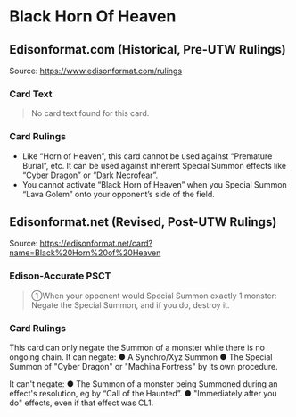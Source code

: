 # Black Horn Of Heaven

## Edisonformat.com (Historical, Pre-UTW Rulings)

Source: https://www.edisonformat.com/rulings

### Card Text

> No card text found for this card.

### Card Rulings

*   Like “Horn of Heaven”, this card cannot be used against “Premature Burial”, etc. It can be used against inherent Special Summon effects like “Cyber Dragon” or “Dark Necrofear”.
*   You cannot activate “Black Horn of Heaven” when you Special Summon “Lava Golem” onto your opponent’s side of the field.

## Edisonformat.net (Revised, Post-UTW Rulings)

Source: https://edisonformat.net/card?name=Black%20Horn%20of%20Heaven

### Edison-Accurate PSCT

> ①When your opponent would Special Summon exactly 1 monster: Negate the Special Summon, and if you do, destroy it.

### Card Rulings

This card can only negate the Summon of a monster while there is no ongoing chain.
It can negate:
● A Synchro/Xyz Summon
● The Special Summon of "Cyber Dragon" or "Machina Fortress" by its own procedure.

It can't negate:
● The Summon of a monster being Summoned during an effect's resolution, eg by “Call of the Haunted”.
● "Immediately after you do" effects, even if that effect was CL1.
            